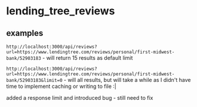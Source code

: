 # lending_tree_reviews

## examples 
  `http://localhost:3000/api/reviews?url=https://www.lendingtree.com/reviews/personal/first-midwest-bank/52903183` - will return 15 results as default limit

  `http://localhost:3000/api/reviews?url=https://www.lendingtree.com/reviews/personal/first-midwest-bank/52903183&limit=0` - will all results, but will take a while as I didn't have time to implement caching or writing to file :|


added a response limit and introduced bug - still need to fix
